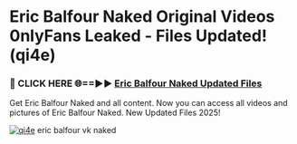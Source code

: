 # Eric Balfour Naked Original Videos 0nlyFans Leaked - Files Updated! (qi4e)

<h3>🔴 CLICK HERE 🌐==►► <a href="https://tinyurl.com/yckcrads" rel="nofollow">Eric Balfour Naked Updated Files</a></h3>

Get Eric Balfour Naked and all content. Now you can access all videos and pictures of Eric Balfour Naked. New Updated Files 2025!

[![qi4e](https://i.imgur.com/hpKpOFt.gif)](https://tinyurl.com/yckcrads)
eric balfour vk naked